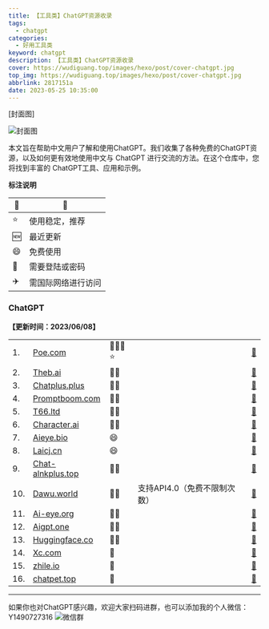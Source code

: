 ```yaml
---
title: 【工具类】ChatGPT资源收录
tags:
  - chatgpt
categories:
  - 好用工具类
keyword: chatgpt
description: 【工具类】ChatGPT资源收录
cover: https://wudiguang.top/images/hexo/post/cover-chatgpt.jpg
top_img: https://wudiguang.top/images/hexo/post/cover-chatgpt.jpg
abbrlink: 2817151a
date: 2023-05-25 10:35:00
---
```


[封面图]

![封面图](https://wudiguang.top/images/hexo/post/cover-chatgpt.jpg)

本文旨在帮助中文用户了解和使用ChatGPT。我们收集了各种免费的ChatGPT资源，以及如何更有效地使用中文与 ChatGPT 进行交流的方法。在这个仓库中，您将找到丰富的 ChatGPT工具、应用和示例。

**标注说明**

| 🔖 | 📓        |
|----|-----------|
| ⭐  | 使用稳定，推荐   |
| 🆕 | 最近更新      |
| 😄 | 免费使用      |
| 🔑 | 需要登陆或密码   |
| ✈️ | 需国际网络进行访问 |

### ChatGPT

**【更新时间：2023/06/08】**

<table>
  <tr>
    <td>1.</td>
    <td><a href="https://poe.com/" target="_blank"> Poe.com </a> </td>
    <td>🛫🔑😄⭐</td>
    <td></td> 
    <td><a href="https://poe.com/" target="_blank">🔗 </a> </td> 
  </tr>

  <tr>
    <td>2.</td>
    <td><a href="https://theb.ai/" target="_blank"> Theb.ai </a> </td>
    <td>🛫😄</td>
    <td></td> 
    <td><a href="https://theb.ai/" target="_blank">🔗 </a> </td> 
  </tr>

  <tr>
    <td>3.</td>
    <td><a href="http://www.chatplus.plus/" target="_blank"> Chatplus.plus </a> </td>
    <td>🛫😄</td>
    <td></td> 
    <td><a href="http://www.chatplus.plus/" target="_blank">🔗 </a> </td> 
  </tr>

  <tr>
    <td>4.</td>
    <td><a href="https://www.promptboom.com/" target="_blank"> Promptboom.com </a> </td>
    <td>🛫😄</td>
    <td></td> 
    <td><a href="https://www.promptboom.com/" target="_blank">🔗 </a> </td> 
  </tr>

  <tr>
    <td>5.</td>
    <td><a href="https://t66.ltd/" target="_blank"> T66.ltd </a> </td>
    <td>🛫😄</td>
    <td></td> 
    <td><a href="https://t66.ltd/" target="_blank">🔗 </a> </td> 
  </tr>

  <tr>
    <td>6.</td>
    <td><a href="https://beta.character.ai/" target="_blank"> Character.ai </a> </td>
    <td>🛫🔑</td>
    <td></td> 
    <td><a href="https://beta.character.ai/" target="_blank">🔗 </a> </td> 
  </tr>

  <tr>
    <td>7.</td>
    <td><a href="https://www.aieye.bio/" target="_blank"> Aieye.bio </a> </td>
    <td>😄</td>
    <td></td> 
    <td><a href="https://www.aieye.bio/" target="_blank">🔗 </a> </td> 
  </tr>

  <tr>
    <td>8.</td>
    <td><a href="https://texttools.cn/" target="_blank"> Laicj.cn </a> </td>
    <td>😄</td>
    <td></td> 
    <td><a href="https://texttools.cn/" target="_blank">🔗 </a> </td> 
  </tr>

  <tr>
    <td>9.</td>
    <td><a href="https://chat-alnkplus.top/" target="_blank"> Chat-alnkplus.top </a> </td>
    <td>🛫😄</td>
    <td></td> 
    <td><a href="https://chat-alnkplus.top/" target="_blank">🔗 </a> </td> 
  </tr>

  <tr>
    <td>10.</td>
    <td><a href="https://gtps.dawu.world/" target="_blank"> Dawu.world </a> </td>
    <td>🛫😄</td>
    <td>支持API4.0（免费不限制次数）</td> 
    <td><a href="https://gtps.dawu.world/" target="_blank">🔗 </a> </td> 
  </tr>

  <tr>
    <td>11.</td>
    <td><a href="https://www.ai-eye.org/" target="_blank"> Ai-eye.org </a> </td>
    <td>🛫😄</td>
    <td></td> 
    <td><a href="https://www.ai-eye.org/" target="_blank">🔗 </a> </td> 
  </tr>

  <tr>
    <td>12.</td>
    <td><a href="https://aigpt.life/" target="_blank"> Aigpt.one </a> </td>
    <td>🛫😄</td>
    <td></td> 
    <td><a href="https://aigpt.life/" target="_blank">🔗 </a> </td> 
  </tr>

  <tr>
    <td>13.</td>
    <td><a href="https://huggingface.co/" target="_blank"> Huggingface.co </a> </td>
    <td>🛫😄</td>
    <td></td> 
    <td><a href="https://huggingface.co/" target="_blank">🔗 </a> </td> 
  </tr>

  <tr>
    <td>14.</td>
    <td><a href="https://xc.com/" target="_blank"> Xc.com </a> </td>
    <td>🛫</td>
    <td></td> 
    <td><a href="https://xc.com/" target="_blank">🔗 </a> </td> 
  </tr>

  <tr>
    <td>15.</td>
    <td><a href="https://chat-shared1.zhile.io/" target="_blank"> zhile.io </a> </td>
    <td>🛫</td>
    <td></td> 
    <td><a href="https://chat-shared1.zhile.io/" target="_blank">🔗 </a> </td> 
  </tr>

  <tr>
    <td>16.</td>
    <td><a href="http://www.chatpet.top/" target="_blank"> chatpet.top </a> </td>
    <td>🛫</td>
    <td></td> 
    <td><a href="http://www.chatpet.top/" target="_blank">🔗 </a> </td> 
  </tr>

</table>
</details>

---


如果你也对ChatGPT感兴趣，欢迎大家扫码进群，也可以添加我的个人微信：Y1490727316
![微信群](https://wudiguang.top/images/hexo/post/wechat-chatgpt.png)